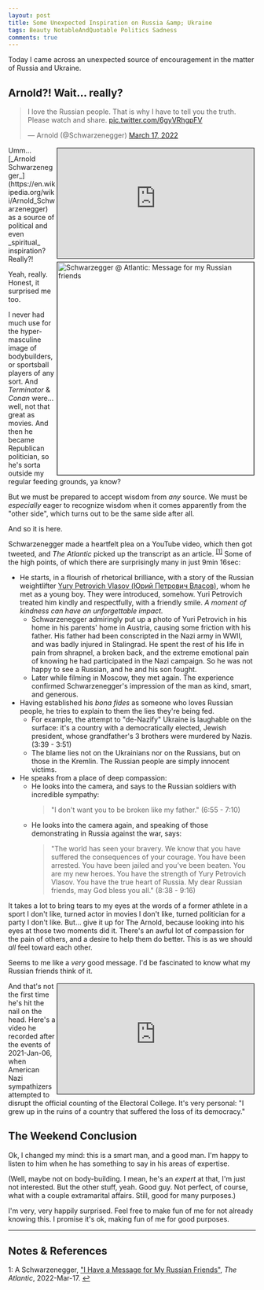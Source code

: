 ```yaml
---
layout: post
title: Some Unexpected Inspiration on Russia &amp; Ukraine
tags: Beauty NotableAndQuotable Politics Sadness
comments: true
---
```


Today I came across an unexpected source of encouragement in the matter of Russia and
Ukraine.  


## Arnold?!  Wait&hellip; really?  

<blockquote class="twitter-tweet">
  <p lang="en" dir="ltr">
    I love the Russian people. That is why I have to tell you the truth. Please watch and share. 
    <a href="https://t.co/6gyVRhgpFV">pic.twitter.com/6gyVRhgpFV</a>
  </p>&mdash; Arnold (@Schwarzenegger) <a href="https://twitter.com/Schwarzenegger/status/1504426844199669762?ref_src=twsrc%5Etfw">March 17, 2022</a>
</blockquote>
<script async src="https://platform.twitter.com/widgets.js"></script>
<iframe width="400" height="224" src="https://www.youtube.com/embed/4e1BndTE6Lg" allow="accelerometer; encrypted-media; gyroscope; picture-in-picture" allowfullscreen style="float: right; margin: 3px 3px 3px 3px; border: 1px solid #000000;"></iframe>
<img src="{{ site.baseurl }}/images/2022-03-19-unexpected-inspiration-on-russia-atlantic-1.jpg" width="400" height="433" alt="Schwarzegger @ Atlantic: Message for my Russian friends" title="Schwarzegger @ Atlantic: Message for my Russian friends" style="float: right; margin: 3px 3px 3px 3px; border: 1px solid #000000;">
Umm&hellip; [_Arnold Schwarzenegger_](https://en.wikipedia.org/wiki/Arnold_Schwarzenegger)
as a source of political and even _spiritual_ inspiration?  Really?!  

Yeah, really.  Honest, it surprised me too.  

I never had much use for the hyper-masculine image of bodybuilders, or sportsball players
of any sort.  And _Terminator_ &amp; _Conan_ were&hellip; well, not that great as movies.  And then he
became Republican politician, so he's sorta outside my regular feeding grounds, ya know?  

But we must be prepared to accept wisdom from _any_ source.  We must be _especially_ eager to
recognize wisdom when it comes apparently from the "other side", which turns out to be the
same side after all.  

And so it is here.  

Schwarzenegger made a heartfelt plea on a YouTube video, which then got tweeted, and 
_The Atlantic_ picked up the transcript as an article. <sup id="fn1a">[[1]](#fn1)</sup>
Some of the high points, of which there are surprisingly many in just 9min 16sec:  
- He starts, in a flourish of rhetorical brilliance, with a story of the Russian
  weightlifter
  [Yury Petrovich Vlasov (Юрий Петрович Власов)](https://en.wikipedia.org/wiki/Yury_Vlasov), 
  whom he met as a young boy.  They were introduced, somehow.  Yuri Petrovich treated him kindly and
  respectfully, with a friendly smile.  _A moment of kindness can have an unforgettable impact._  
  - Schwarzenegger admiringly put up a photo of Yuri Petrovich in his home in his parents'
    home in Austria, causing some friction with his father.  His father had been conscripted
    in the Nazi army in WWII, and was badly injured in Stalingrad.  He spent the rest of his
    life in pain from shrapnel, a broken back, and the extreme emotional pain of knowing he
    had participated in the Nazi campaign.  So he was not happy to see a Russian, and he and
    his son fought.  
  - Later while filming in Moscow, they met again.  The experience confirmed
    Schwarzenegger's impression of the man as kind, smart, and generous.  
- Having established his _bona fides_ as someone who loves Russian people, he tries to
  explain to them the lies they're being fed.  
  - For example, the attempt to "de-Nazify" Ukraine is laughable on the surface: it's a
    country with a democratically elected, Jewish president, whose grandfather's 3
    brothers were murdered by Nazis. (3:39 - 3:51)  
  - The blame lies not on the Ukrainians nor on the Russians, but on those in the
    Kremlin.  The Russian people are simply innocent victims.  
- He speaks from a place of deep compassion:
  - He looks into the camera, and says to the Russian soldiers with incredible sympathy:  
    > "I don't want you to be broken like my father." (6:55 - 7:10)  
  - He looks into the camera again, and speaking of those demonstrating in Russia against
    the war, says:  
    > "The world has seen your bravery. We know that you have suffered the
    > consequences of your courage. You have been arrested. You have been jailed and you’ve
    > been beaten. You are my new heroes. You have the strength of Yury Petrovich
    > Vlasov. You have the true heart of Russia.  My dear Russian friends, may God bless you
    > all." (8:38 - 9:16)  

It takes a lot to bring tears to my eyes at the words of a former athlete in a sport I
don't like, turned actor in movies I don't like, turned politician for a party I don't
like.  But&hellip; give it up for The Arnold, because looking into his eyes at those two
moments did it.  There's an awful lot of compassion for the pain of others, and a desire
to help them do better.  This is as we should _all_ feel toward each other.  

Seems to me like a _very_ good message.  I'd be fascinated to know what my Russian friends
think of it.  

<iframe width="400" height="224" src="https://www.youtube.com/embed/x_P-0I6sAck" allow="accelerometer; encrypted-media; gyroscope; picture-in-picture" allowfullscreen style="float: right; margin: 3px 3px 3px 3px; border: 1px solid #000000;"></iframe>
And that's not the first time he's hit the nail on the head.  Here's a video he recorded
after the events of 2021-Jan-06, when American Nazi sympathizers attempted to disrupt the
official counting of the Electoral College.  It's very personal: "I grew up in the ruins
of a country that suffered the loss of its democracy."  


## The Weekend Conclusion  

Ok, I changed my mind: this is a smart man, and a good man.  I'm happy to listen to him
when he has something to say in his areas of expertise.  

(Well, maybe not on body-building.  I mean, he's an _expert_ at that, I'm just not interested.  But
the other stuff, yeah.  Good guy.  Not perfect, of course, what with a couple extramarital
affairs.  Still, good for many purposes.)  

I'm very, very happily surprised.  Feel free to make fun of me for not already knowing
this. I promise it's ok, making fun of me for good purposes.  

---

## Notes &amp; References  

<!--
<sup id="fn1a">[[1]](#fn1)</sup>

<a id="fn1">1</a>: ***, ["***"](***), *** [↩](#fn1a)  

<a href="{{ site.baseurl }}/images/***">
  <img src="{{ site.baseurl }}/images/***" width="400" height="***" alt="***" title="***" style="float: right; margin: 3px 3px 3px 3px; border: 1px solid #000000;">
</a>

<iframe width="400" height="224" src="***" allow="accelerometer; encrypted-media; gyroscope; picture-in-picture" allowfullscreen style="float: right; margin: 3px 3px 3px 3px; border: 1px solid #000000;"></iframe>
-->

<a id="fn1">1</a>: A Schwarzenegger, ["I Have a Message for My Russian Friends"](https://www.theatlantic.com/ideas/archive/2022/03/schwarzenegger-russia-ukraine-war-message/627100/), _The Atlantic_, 2022-Mar-17. [↩](#fn1a)  
